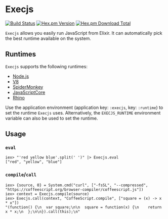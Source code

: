 # Execjs

[![Build Status](https://travis-ci.org/devinus/execjs.svg?branch=master)](https://travis-ci.org/devinus/execjs)
[![Hex.pm Version](https://img.shields.io/hexpm/v/execjs.svg?style=flat-square)](https://hex.pm/packages/execjs)
[![Hex.pm Download Total](https://img.shields.io/hexpm/dt/execjs.svg?style=flat-square)](https://hex.pm/packages/execjs)

`Execjs` allows you easily run JavaScript from Elixir. It can automatically
pick the best runtime available on the system.

## Runtimes

`Execjs` supports the following runtimes:

- [Node.js](https://nodejs.org/en/)
- [V8](https://developers.google.com/v8/)
- [SpiderMonkey](https://developer.mozilla.org/en-US/docs/Mozilla/Projects/SpiderMonkey)
- [JavaScriptCore](https://trac.webkit.org/wiki/JSC)
- [Rhino](https://developer.mozilla.org/en-US/docs/Mozilla/Projects/Rhino)

Use the application environment (application key: `:execjs`, key: `:runtime`)
to set the runtime `Execjs` uses. Alternatively, the `EXECJS_RUNTIME`
environment variable can also be used to set the runtime.

## Usage

### `eval`

```iex
iex> "'red yellow blue'.split(' ')" |> Execjs.eval
["red", "yellow", "blue"]
```

### `compile`/`call`

```iex
iex> {source, 0} = System.cmd("curl", ["-fsSL", "--compressed", "https://coffeescript.org/browser-compiler/coffeescript.js"])
iex> context = Execjs.compile(source)
iex> Execjs.call(context, "CoffeeScript.compile", ["square = (x) -> x * x"])
"(function() {\n  var square;\n\n  square = function(x) {\n    return x * x;\n  };\n\n}).call(this);\n"
```
